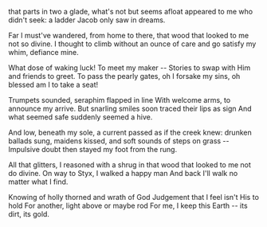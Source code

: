 that parts in two a glade, what's not but seems
afloat appeared to me who didn't seek:
a ladder Jacob only saw in dreams.

Far I must've wandered, from home to there,
that wood that looked to me not so divine.
I thought to climb without an ounce of care and
go satisfy my whim, defiance mine.

What dose of waking luck! To meet my maker --
Stories to swap with Him and friends to greet.
To pass the pearly gates, oh I forsake
my sins, oh blessed am I to take a seat!

Trumpets sounded, seraphim flapped in line
With welcome arms, to announce my arrive.
But snarling smiles soon traced their lips as sign
And what seemed safe suddenly seemed a hive.

And low, beneath my sole, a current passed
as if the creek knew: drunken ballads sung,
maidens kissed, and soft sounds of steps on grass --
Impulsive doubt then stayed my foot from the rung.

All that glitters, I reasoned with a shrug in
that wood that looked to me not do divine.
On way to Styx, I walked a happy man
And back I'll walk no matter what I find.

Knowing of holly thorned and wrath of God
Judgement that I feel isn't His to hold
For another, light above or maybe rod
For me, I keep this Earth -- its dirt, its gold.